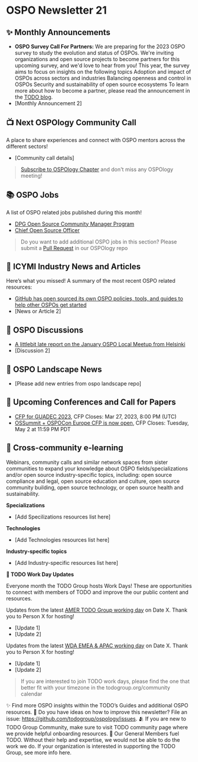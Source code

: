# OSPO Newsletter 21


## ✨ Monthly Announcements 

* **OSPO Survey Call For Partners:** We are preparing for the 2023 OSPO survey to study the evolution and status of OSPOs. We're inviting organizations and open source projects to become partners for this upcoming survey, and we'd love to hear from you! This year, the survey aims to focus on insights on the following topics Adoption and impact of OSPOs across sectors and industries Balancing openness and control in OSPOs Security and sustainability of open source ecosystems To learn more about how to become a partner, please read the announcement in the [TODO blog](https://todogroup.org/blog/2023-ospo-survey-call-for-partners/).
* [Monthly Announcement 2]


## 📺 Next OSPOlogy Community Call

A place to share experiences and connect with OSPO mentors across the different sectors!

* [Community call details]

> [Subscribe to OSPOlogy Chapter](https://community.linuxfoundation.org/todo-group/) and don't miss any OSPOlogy meeting!


## 📚 OSPO Jobs

A list of OSPO related jobs published during this month!

* [DPG Open Source Community Manager Program](https://socialimpact.github.com/tech-for-social-good/dpg-open-source-community-manager-program)
* [Chief Open Source Officer](https://hedera.com/future?gh_jid=4046788006)

> Do you want to add additional OSPO jobs in this section? Please submit a [Pull Request](https://github.com/todogroup/ospology/tree/main/newsletter#how-to-contribute-to-osponews) in our OSPOlogy repo


## 📌 ICYMI Industry News and Articles

Here’s what you missed! A summary of the most recent OSPO related resources:

* [GitHub has open sourced its own OSPO policies, tools, and guides to help other OSPOs get started](https://github.blog/2023-03-13-an-open-source-project-to-empower-ospos-everywhere/)
* [News or Article 2]


## 🙋 OSPO Discussions

* [A littlebit late report on the January OSPO Local Meetup from Helsinki](https://github.com/todogroup/ospology/discussions/284)
* [Discussion 2]


## 📩 OSPO Landscape News

* [Please add new entries from ospo landscape repo]


## 📎 Upcoming Conferences and Call for Papers

* [CFP for GUADEC 2023](https://events.gnome.org/event/101/), CFP Closes: Mar 27, 2023, 8:00 PM (UTC)
* [OSSummit + OSPOCon Europe CFP is now open](https://events.linuxfoundation.org/open-source-summit-europe/program/cfp/), CFP Closes: Tuesday, May 2 at 11:59 PM PDT 


## 🔭 Cross-community e-learning

Webinars, community calls and similar network spaces from sister communities to expand your knowledge about OSPO fields/specializations and/or open source industry-specific topics, including: open source compliance and legal, open source education and culture, open source community building, open source technology, or open source health and sustainability. 

**Specializations**

* [Add Specilizations resources list here]

**Technologies**

* [Add Technologies resources list here]

**Industry-specific topics**

* [Add Industry-specific resources list here]


**📝 TODO Work Day Updates**

Everyone month the TODO Group hosts Work Days! These are opportunities to connect with members of TODO and improve the our public content and resources. 

Updates from the latest [AMER TODO Group working day](https://github.com/todogroup/work-day-activities) on Date X. Thank you to Person X for hosting!

* [Update 1]
* [Update 2]

Updates from the latest [WDA EMEA & APAC working day](https://github.com/todogroup/work-day-activities) on Date X. Thank you to Person X for hosting!

* [Update 1]
* [Update 2]

> If you are interested to join TODO work days, please find the one that better fit with your timezone in the todogroup.org/community calendar

✨ Find more OSPO insights within the TODO’s Guides and additional OSPO resources.
🧐 Do you have ideas on how to improve this newsletter? File an issue: https://github.com/todogroup/ospology/issues.
🫂 If you are new to TODO Group Community, make sure to visit TODO community page where we provide helpful onboarding resources.
💚 Our General Members fuel TODO. Without their help and expertise, we would not be able to do the work we do. If your organization is interested in supporting the TODO Group, see more info here.


